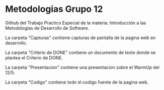 # Metodologias Grupo 12
Github del Trabajo Practico Especial de la materia: Introducción a las Metodologías de Desarrollo de Software.


La carpeta "Capturas" contiene capturas de pantalla de la pagina web en desarrollo.

La carpeta "Criterio de DONE" contiene un documento de texto donde se plantea el Criterio de DONE.

La carpeta "Presentacion" contiene una presentacion sobre el WarmUp del 12/5.

La carpeta "Codigo" contiene todo el codigo fuente de la pagina web.

